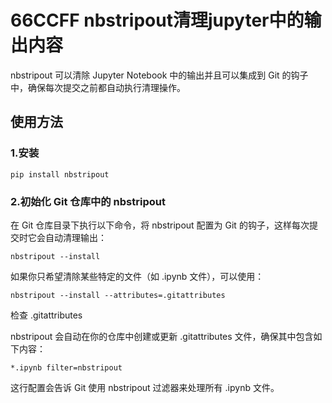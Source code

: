 # 66CCFF nbstripout清理jupyter中的输出内容

nbstripout 可以清除 Jupyter Notebook 中的输出并且可以集成到 Git 的钩子中，确保每次提交之前都自动执行清理操作。

## 使用方法

### 1.安装

`pip install nbstripout`

### 2.初始化 Git 仓库中的 nbstripout

在 Git 仓库目录下执行以下命令，将 nbstripout 配置为 Git 的钩子，这样每次提交时它会自动清理输出：

`nbstripout --install`

如果你只希望清除某些特定的文件（如 .ipynb 文件），可以使用：

`nbstripout --install --attributes=.gitattributes`

检查 .gitattributes

nbstripout 会自动在你的仓库中创建或更新 .gitattributes 文件，确保其中包含如下内容：

`*.ipynb filter=nbstripout`

这行配置会告诉 Git 使用 nbstripout 过滤器来处理所有 .ipynb 文件。
